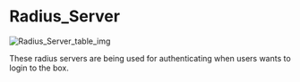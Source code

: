 # Radius_Server

![Radius_Server_table_img](http://www.plantuml.com/plantuml/img/SoWkIImgAStDuIf8JCvEJ4zLK0hApozH24bCoaajLbAevb80WkISnE9YXU3AufBKN0KR6mMD49sSpFICalIYrDGyJGKxEwvQBYw8eg34bCpIulZWrAAor2BiQhcW1kdgsg4gv-9oICrB0Ja6)

These radius servers are being used for authenticating when users wants to login
to the box.


